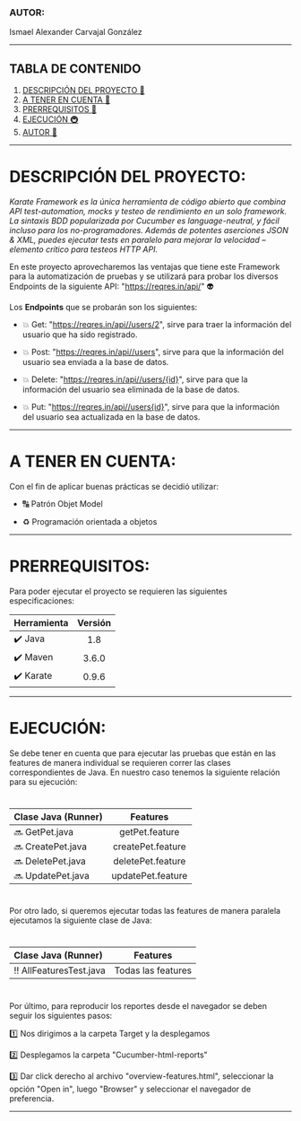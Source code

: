 ### AUTOR:

Ismael Alexander Carvajal González

***

## TABLA DE CONTENIDO
1. [DESCRIPCIÓN DEL PROYECTO :herb:](#descripción-del-proyecto)
2. [A TENER EN CUENTA :calling:](#a-tener-en-cuenta)
3. [PRERREQUISITOS :violin:](#prerrequisitos)
4. [EJECUCIÓN :metro:](#ejecución)
5. [AUTOR :man:](#autor)

***
# DESCRIPCIÓN DEL PROYECTO: 
_Karate Framework es la única herramienta de código abierto que combina API test-automation, mocks y testeo de rendimiento en un solo framework. La sintaxis BDD popularizada por Cucumber es language-neutral, y fácil incluso para los no-programadores. Además de potentes aserciones JSON & XML, puedes ejecutar tests en paralelo para mejorar la velocidad – elemento crítico para testeos HTTP API._

En este proyecto aprovecharemos las ventajas que tiene este Framework para la automatización de pruebas y se utilizará para probar los diversos Endpoints de la siguiente API: "https://reqres.in/api/" :alien:

Los **Endpoints** que se probarán son los siguientes:

- :boom: Get: "https://reqres.in/api//users/2", sirve para traer la información del usuario que ha sido registrado.
 
- :boom: Post: "https://reqres.in/api//users", sirve para que la información del usuario sea enviada a la base de datos.

- :boom: Delete: "https://reqres.in/api//users/{id}", sirve para que la información del usuario sea eliminada de la base de datos.

- :boom: Put: "https://reqres.in/api//users{id}", sirve para que la información del usuario sea actualizada en la base de datos.

***
# A TENER EN CUENTA: 

Con el fin de aplicar buenas prácticas se decidió utilizar:

- :capital_abcd: Patrón Objet Model  

- :recycle: Programación orientada a objetos

***
# PRERREQUISITOS: 

Para poder ejecutar el proyecto se requieren las siguientes especificaciones:

|Herramienta| Versión| 
|:--------------|:-------------:|
|:heavy_check_mark: Java           |1.8            |
|:heavy_check_mark: Maven           |3.6.0            |
|:heavy_check_mark: Karate           |0.9.6            |


***
# EJECUCIÓN:

Se debe tener en cuenta que para ejecutar las pruebas que están en las features de manera individual se requieren correr las clases correspondientes de Java. En nuestro caso tenemos la siguiente relación para su ejecución:
#
|Clase Java (Runner)| Features| 
|:--------------|:-------------:|
|:soon: GetPet.java |getPet.feature |
|:soon: CreatePet.java |createPet.feature |
|:soon: DeletePet.java |deletePet.feature |
|:soon: UpdatePet.java |updatePet.feature |

#
Por otro lado, si queremos ejecutar todas las features de manera paralela ejecutamos la siguiente clase de Java:
#
|Clase Java (Runner)| Features| 
|:--------------|:-------------:|
|:bangbang: AllFeaturesTest.java| Todas las features |
#
Por último, para reproducir los reportes desde el navegador se deben seguir los siguientes pasos:

:one: Nos dirigimos a la carpeta Target y la desplegamos

:two:  Desplegamos la carpeta "Cucumber-html-reports"

:three: Dar click derecho al archivo "overview-features.html", seleccionar la opción "Open in", luego "Browser" y seleccionar el navegador de preferencia.

***

